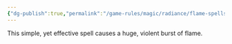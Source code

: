 ```yaml
---
{"dg-publish":true,"permalink":"/game-rules/magic/radiance/flame-spells/explosion/"}
---
```


This simple, yet effective spell causes a huge, violent burst of flame.